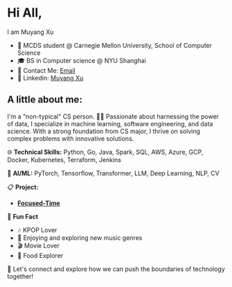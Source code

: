 # Hi All,
I am Muyang Xu
- 📖 MCDS student @ Carnegie Mellon University, School of Computer Science
- 🎓 BS in Computer science @ NYU Shanghai
- 📧 Contact Me: [Email](mailto:muyangxu@andrew.cmu.edu)
- 💼 Linkedin: [Muyang Xu](https://www.linkedin.com/in/muyang-xu/)

## A little about me:
I'm a "non-typical" CS person. 👩‍💻 Passionate about harnessing the power of data, I specialize in machine learning, software engineering, and data science. 
With a strong foundation from CS major, I thrive on solving complex problems with innovative solutions. 

🌐 **Technical Skills:** Python, Go, Java, Spark, SQL, AWS, Azure, GCP, Docker, Kubernetes, Terraform, Jenkins

🤖 **AI/ML:** PyTorch, Tensorflow, Transformer, LLM, Deep Learning, NLP, CV

📋 **Project:** 
- [**Focused-Time**](https://github.com/Shirley-Cullen/Focused-Time)

🥳 **Fun Fact**
- 🎶 KPOP Lover
- 🎤 Enjoying and exploring new music genres
- 🎬 Movie Lover
- 🍴 Food Explorer
  
🚀 Let's connect and explore how we can push the boundaries of technology together!
